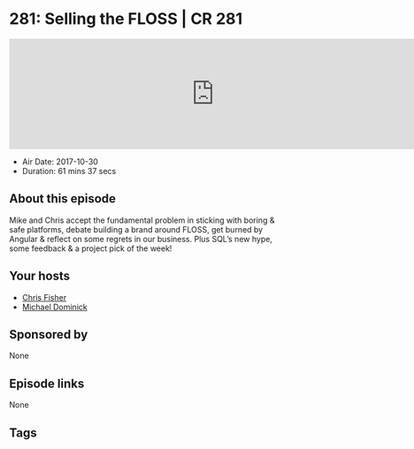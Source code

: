 # 281: Selling the FLOSS | CR 281

<iframe src="https://player.fireside.fm/v2/MLf2ZzhC+7Dolp_3K?theme=dark" width="740" height="200" frameborder="0" scrolling="no"></iframe>

* Air Date: 2017-10-30
* Duration: 61 mins 37 secs

## About this episode

Mike and Chris accept the fundamental problem in sticking with boring & safe platforms, debate building a brand around FLOSS, get burned by Angular & reflect on some regrets in our business. Plus SQL’s new hype, some feedback & a project pick of the week!

## Your hosts
* [Chris Fisher](https://coder.show/hosts/chrislas)
* [Michael Dominick](https://coder.show/hosts/michael)

## Sponsored by

None



## Episode links

None



## Tags

